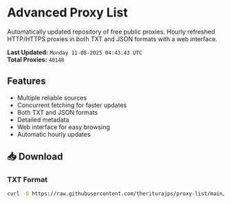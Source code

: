 # Advanced Proxy List

Automatically updated repository of free public proxies. Hourly refreshed HTTP/HTTPS proxies in both TXT and JSON formats with a web interface.

**Last Updated:** `Monday 11-08-2025 04:43:43 UTC`  
**Total Proxies:** `40148`

## Features
- Multiple reliable sources
- Concurrent fetching for faster updates
- Both TXT and JSON formats
- Detailed metadata
- Web interface for easy browsing
- Automatic hourly updates

## 📥 Download

### TXT Format
```bash
curl -O https://raw.githubusercontent.com/theriturajps/proxy-list/main/proxies.txt